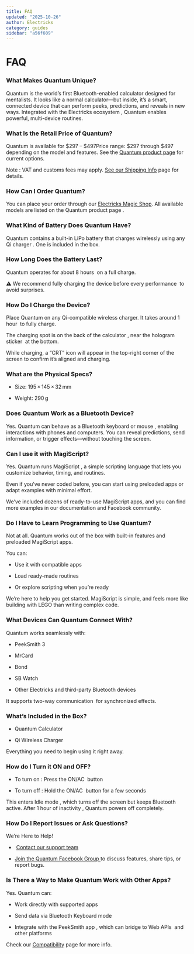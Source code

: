 ```yaml
---
title: FAQ
updated: "2025-10-26"
author: Electricks
category: guides
sidebar: "a56f609"
---
```


# FAQ

### What Makes Quantum Unique?

Quantum is the world’s first Bluetooth-enabled calculator designed for mentalists. It looks like a normal calculator—but inside, it’s a smart, connected device that can perform peeks, predictions, and reveals in new ways. Integrated with the Electricks ecosystem , Quantum enables powerful, multi-device routines.

### What Is the Retail Price of Quantum?

Quantum is available for $297 – $497Price range: $297 through $497 depending on the model and features. See the [Quantum product page](https://electricks.info/product/quantum-calculator/) for current options. 

Note : VAT and customs fees may apply. [See our Shipping Info](https://electricks.info/shipping/) page for details.

### How Can I Order Quantum?

You can place your order through our [Electricks Magic Shop](https://electricks.info/product/quantum-calculator/). All available models are listed on the Quantum product page .

### What Kind of Battery Does Quantum Have?

Quantum contains a built-in LiPo battery that charges wirelessly using any Qi charger . One is included in the box.

### How Long Does the Battery Last?

Quantum operates for about 8 hours  on a full charge.

⚠️ We recommend fully charging the device before every performance  to avoid surprises.

### How Do I Charge the Device?

Place Quantum on any Qi-compatible wireless charger. It takes around 1 hour  to fully charge.

The charging spot is on the back of the calculator , near the hologram sticker  at the bottom.

While charging, a “CRT” icon will appear in the top-right corner of the screen to confirm it’s aligned and charging.

### What are the Physical Specs?

- Size: 195 × 145 × 32 mm

- Weight: 290 g

### Does Quantum Work as a Bluetooth Device?

Yes. Quantum can behave as a Bluetooth keyboard or mouse , enabling interactions with phones and computers. You can reveal predictions, send information, or trigger effects—without touching the screen.

### Can I use it with MagiScript?

Yes. Quantum runs MagiScript , a simple scripting language that lets you customize behavior, timing, and routines.

Even if you’ve never coded before, you can start using preloaded apps or adapt examples with minimal effort.

We’ve included dozens of ready-to-use MagiScript apps, and you can find more examples in our documentation and Facebook community.

### Do I Have to Learn Programming to Use Quantum?

Not at all. Quantum works out of the box with built-in features and preloaded MagiScript apps.

You can:

- Use it with compatible apps

- Load ready-made routines

- Or explore scripting when you’re ready

We’re here to help you get started. MagiScript is simple, and feels more like building with LEGO than writing complex code.

### What Devices Can Quantum Connect With?

Quantum works seamlessly with:

- PeekSmith 3

- MrCard

- Bond

- SB Watch

- Other Electricks and third-party Bluetooth devices

It supports two-way communication  for synchronized effects.

### What’s Included in the Box?

- Quantum Calculator

- Qi Wireless Charger

Everything you need to begin using it right away.

### How do I Turn it ON and OFF?

- To turn on : Press the ON/AC  button

- To turn off : Hold the ON/AC  button for a few seconds

This enters Idle mode , which turns off the screen but keeps Bluetooth active. After 1 hour of inactivity , Quantum powers off completely.

### How Do I Report Issues or Ask Questions?
We’re Here to Help!

-  [Contact our support team](https://electricks.info/contact-us/)

- [Join the Quantum Facebook Group ](https://www.facebook.com/groups/quantumcalculator/)to discuss features, share tips, or report bugs.

### Is There a Way to Make Quantum Work with Other Apps?

Yes. Quantum can:

- Work directly with supported apps

- Send data via Bluetooth Keyboard mode

- Integrate with the PeekSmith app , which can bridge to Web APIs  and other platforms

Check our [Compatibility](https://electricks.info/docs/quantum/#compatibility) page for more info.